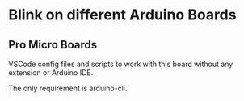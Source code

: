 # Blink on different Arduino Boards

## Pro Micro Boards

VSCode config files and scripts to work with this board without any extension or Arduino IDE.

The only requirement is arduino-cli.